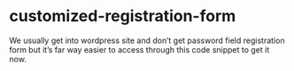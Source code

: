 # customized-registration-form
We usually get into wordpress site and don’t get password field registration form but it’s far way easier to access through this code snippet to get it now.
